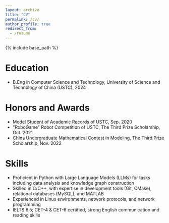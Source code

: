 ```yaml
---
layout: archive
title: "CV"
permalink: /cv/
author_profile: true
redirect_from:
  - /resume
---
```


{% include base_path %}

Education
======
* B.Eng in Computer Science and Technology, University of Science and Technology of China (USTC), 2024

Honors and Awards
======
* Model Student of Academic Records of USTC, Sep. 2020
* "RoboGame" Robot Competition of USTC, The Third Prize Scholarship, Oct. 2021
* China Undergraduate Mathematical Contest in Modeling, The Third Prize Scholarship, Nov. 2022

Skills
======
* Proficient in Python with Large Language Models (LLMs) for tasks including data analysis and knowledge graph construction
* Skilled in C/C++, with expertise in development tools (Git, CMake), relational databases (MySQL), and MATLAB
* Experienced in Linux environments, network protocols, and network programming
* IELTS 6.5; CET-4 & CET-6 certified, strong English communication and reading skills
